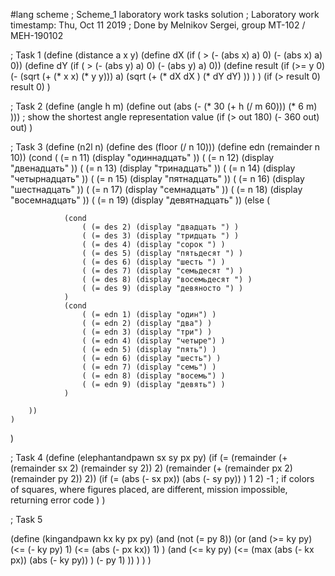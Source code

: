 #lang scheme
; Scheme_1 laboratory work tasks solution
; Laboratory work timestamp: Thu, Oct 11 2019
; Done by Melnikov Sergei, group MT-102 / MEH-190102

; Task 1
(define (distance a x y)
	(define dX (if ( > (- (abs x) a) 0) (- (abs x) a) 0))
	(define dY (if ( > (- (abs y) a) 0) (- (abs y) a) 0))
	(define result
		(if (>= y 0)
			(- (sqrt (+ (* x x) (* y y))) a) 
			(sqrt (+ (* dX dX ) (* dY dY) ))
		)
	)
	(if (> result 0) result 0)
)

; Task 2
(define (angle h m)
	(define out (abs (-
		(* 30 (+ h (/ m 60)))
		(* 6 m)
	)))
; show the shortest angle representation value
	(if (> out 180) (- 360 out) out)
)

; Task 3
(define (n2l n)
	(define des (floor (/ n 10)))
	(define edn (remainder n 10))
	(cond
		( (= n 11) (display "одиннадцать" ))
		( (= n 12) (display "двенадцать" ))
		( (= n 13) (display "тринадцать" ))
		( (= n 14) (display "четырнадцать" ))
		( (= n 15) (display "пятнадцать" ))
		( (= n 16) (display "шестнадцать" ))
		( (= n 17) (display "семнадцать" ))
		( (= n 18) (display "восемнадцать" ))
		( (= n 19) (display "девятнадцать" ))
		(else (

				(cond
					( (= des 2) (display "двадцать ") )
					( (= des 3) (display "тридцать ") )
					( (= des 4) (display "сорок ") )
					( (= des 5) (display "пятьдесят ") )
					( (= des 6) (display "шесть ") )
					( (= des 7) (display "семьдесят ") )
					( (= des 8) (display "восемьдесят ") )
					( (= des 9) (display "девяносто ") )
				)
				(cond
					( (= edn 1) (display "один") )
					( (= edn 2) (display "два") )
					( (= edn 3) (display "три") )
					( (= edn 4) (display "четыре") )
					( (= edn 5) (display "пять") )
					( (= edn 6) (display "шесть") )
					( (= edn 7) (display "семь") )
					( (= edn 8) (display "восемь") )
					( (= edn 9) (display "девять") )
				)

		))
	)
)

; Task 4
(define (elephantandpawn sx sy px py)
	(if (= (remainder (+ (remainder sx 2) (remainder sy 2)) 2) (remainder (+ (remainder px 2) (remainder py 2)) 2))
		(if (= (abs (- sx px)) (abs (- sy py)) ) 1 2)
		-1 ; if colors of squares, where figures placed, are different, mission impossible, returning error code
	)
)

; Task 5

(define (kingandpawn kx ky px py)
	(and (not (= py 8))
		(or
			(and (>= ky py) (<= (- ky py) 1) (<= (abs (- px kx)) 1) )
			(and (<= ky py) (<= (max (abs (- kx px)) (abs (- ky py)) ) (- py 1) ))
		)
	)
)
